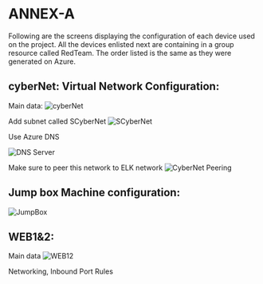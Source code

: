 # ANNEX-A
Following are the screens displaying the configuration of each device used on the project. 
All the devices enlisted next are containing in a group resource called RedTeam.
The order listed is the same as they were generated on Azure.

## cyberNet: Virtual Network Configuration:

Main data:
![cyberNet](https://user-images.githubusercontent.com/64491311/91500211-0af5bc00-e891-11ea-950d-fe251a498c36.png)

Add subnet called SCyberNet
![SCyberNet](https://user-images.githubusercontent.com/64491311/91500220-0fba7000-e891-11ea-8126-23b97de4e7e2.png)

Use Azure DNS

![DNS Server](https://user-images.githubusercontent.com/64491311/91500227-13e68d80-e891-11ea-8863-48ded9f0d608.png)

Make sure to peer this network to ELK network
![CyberNet Peering](https://user-images.githubusercontent.com/64491311/91500234-16e17e00-e891-11ea-90b6-077b700634cd.png)



## Jump box Machine configuration:
    
 
![JumpBox](https://user-images.githubusercontent.com/64491311/91498502-de8c7080-e88d-11ea-8585-1dba94dbcbdc.png)

## WEB1&2:

Main data
![WEB12](https://user-images.githubusercontent.com/64491311/91500882-61afc580-e892-11ea-85d4-366969ca01f5.png)

Networking, Inbound Port Rules



